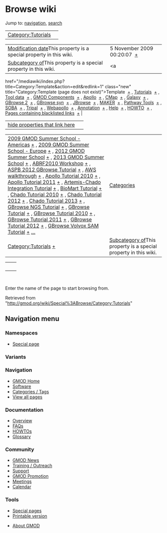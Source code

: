 <div id="mw-page-base" class="noprint">

</div>

<div id="mw-head-base" class="noprint">

</div>

<div id="content" class="mw-body" role="main">

<span id="top"></span>

<div id="mw-js-message" style="display:none;">

</div>



# <span dir="auto">Browse wiki</span>

<div id="bodyContent">

<div id="contentSub">

</div>

<div id="jump-to-nav" class="mw-jump">

Jump to: [navigation](#mw-navigation), [search](#p-search)

</div>

<div id="mw-content-text">

|                                                                     |     |
|---------------------------------------------------------------------|-----|
| [Category:Tutorials](/wiki/Category:Tutorials "Category:Tutorials") |     |

|  |  |
|----|----|
| <span class="smw-highlighter" data-type="1" state="inline" data-title="Property"><span class="smwbuiltin">[Modification date](/wiki/Property:Modification_date "Property:Modification date")</span><span class="smwttcontent">This property is a special property in this wiki.</span></span> | <span class="smwb-value">5 November 2009 00:20:07  <span class="smwsearch">[+](/wiki/Special%3ASearchByProperty/Modification-20date/5-20November-202009-2000:20:07 "Special%3ASearchByProperty/Modification-20date/5-20November-202009-2000:20:07")</span></span> |
| <span class="smw-highlighter" data-type="1" state="inline" data-title="Property"><span class="smwbuiltin">[Subcategory of](/wiki/Property:Subcategory_of "Property:Subcategory of")</span><span class="smwttcontent">This property is a special property in this wiki.</span></span> | <span class="smwb-value"><a
href="/mediawiki/index.php?title=Category:Template&amp;action=edit&amp;redlink=1"
class="new" title="Category:Template (page does not exist)">Template</a>  <span class="smwsearch">[+](/wiki/Special%3ASearchByProperty/Subcategory-20of/Template "Special%3ASearchByProperty/Subcategory-20of/Template")</span></span> , <span class="smwb-value">[Tutorials](/wiki/Category:Tutorials "Category:Tutorials")  <span class="smwsearch">[+](/wiki/Special%3ASearchByProperty/Subcategory-20of/Tutorials "Special%3ASearchByProperty/Subcategory-20of/Tutorials")</span></span> , <span class="smwb-value">[Tool data](/wiki/Category:Tool_data "Category:Tool data")  <span class="smwsearch">[+](/wiki/Special%3ASearchByProperty/Subcategory-20of/Tool-20data "Special%3ASearchByProperty/Subcategory-20of/Tool-20data")</span></span> , <span class="smwb-value">[GMOD Components](/wiki/Category:GMOD_Components "Category:GMOD Components")  <span class="smwsearch">[+](/wiki/Special%3ASearchByProperty/Subcategory-20of/GMOD-20Components "Special%3ASearchByProperty/Subcategory-20of/GMOD-20Components")</span></span> , <span class="smwb-value">[Apollo](/wiki/Category:Apollo "Category:Apollo")  <span class="smwsearch">[+](/wiki/Special%3ASearchByProperty/Subcategory-20of/Apollo "Special%3ASearchByProperty/Subcategory-20of/Apollo")</span></span> , <span class="smwb-value">[CMap](/wiki/Category:CMap "Category:CMap")  <span class="smwsearch">[+](/wiki/Special%3ASearchByProperty/Subcategory-20of/CMap "Special%3ASearchByProperty/Subcategory-20of/CMap")</span></span> , <span class="smwb-value">[Galaxy](/wiki/Category:Galaxy "Category:Galaxy")  <span class="smwsearch">[+](/wiki/Special%3ASearchByProperty/Subcategory-20of/Galaxy "Special%3ASearchByProperty/Subcategory-20of/Galaxy")</span></span> , <span class="smwb-value">[GBrowse 2](/wiki/Category:GBrowse_2 "Category:GBrowse 2")  <span class="smwsearch">[+](/wiki/Special%3ASearchByProperty/Subcategory-20of/GBrowse-202 "Special%3ASearchByProperty/Subcategory-20of/GBrowse-202")</span></span> , <span class="smwb-value">[GBrowse syn](/wiki/Category:GBrowse_syn "Category:GBrowse syn")  <span class="smwsearch">[+](/wiki/Special%3ASearchByProperty/Subcategory-20of/GBrowse-20syn "Special%3ASearchByProperty/Subcategory-20of/GBrowse-20syn")</span></span> , <span class="smwb-value">[JBrowse](/wiki/Category:JBrowse "Category:JBrowse")  <span class="smwsearch">[+](/wiki/Special%3ASearchByProperty/Subcategory-20of/JBrowse "Special%3ASearchByProperty/Subcategory-20of/JBrowse")</span></span> , <span class="smwb-value">[MAKER](/wiki/Category:MAKER "Category:MAKER")  <span class="smwsearch">[+](/wiki/Special%3ASearchByProperty/Subcategory-20of/MAKER "Special%3ASearchByProperty/Subcategory-20of/MAKER")</span></span> , <span class="smwb-value">[Pathway Tools](/wiki/Category:Pathway_Tools "Category:Pathway Tools")  <span class="smwsearch">[+](/wiki/Special%3ASearchByProperty/Subcategory-20of/Pathway-20Tools "Special%3ASearchByProperty/Subcategory-20of/Pathway-20Tools")</span></span> , <span class="smwb-value">[SOBA](/wiki/Category:SOBA "Category:SOBA")  <span class="smwsearch">[+](/wiki/Special%3ASearchByProperty/Subcategory-20of/SOBA "Special%3ASearchByProperty/Subcategory-20of/SOBA")</span></span> , <span class="smwb-value">[Tripal](/wiki/Category:Tripal "Category:Tripal")  <span class="smwsearch">[+](/wiki/Special%3ASearchByProperty/Subcategory-20of/Tripal "Special%3ASearchByProperty/Subcategory-20of/Tripal")</span></span> , <span class="smwb-value">[Webapollo](/wiki/Category:Webapollo "Category:Webapollo")  <span class="smwsearch">[+](/wiki/Special%3ASearchByProperty/Subcategory-20of/Webapollo "Special%3ASearchByProperty/Subcategory-20of/Webapollo")</span></span> , <span class="smwb-value">[Annotation](/wiki/Category:Annotation "Category:Annotation")  <span class="smwsearch">[+](/wiki/Special%3ASearchByProperty/Subcategory-20of/Annotation "Special%3ASearchByProperty/Subcategory-20of/Annotation")</span></span> , <span class="smwb-value">[Help](/wiki/Category:Help "Category:Help")  <span class="smwsearch">[+](/wiki/Special%3ASearchByProperty/Subcategory-20of/Help "Special%3ASearchByProperty/Subcategory-20of/Help")</span></span> , <span class="smwb-value">[HOWTO](/wiki/Category:HOWTO "Category:HOWTO")  <span class="smwsearch">[+](/wiki/Special%3ASearchByProperty/Subcategory-20of/HOWTO "Special%3ASearchByProperty/Subcategory-20of/HOWTO")</span></span> , <span class="smwb-value"><a
href="/mediawiki/index.php?title=Category:Pages_containing_blacklisted_links&amp;action=edit&amp;redlink=1"
class="new"
title="Category:Pages containing blacklisted links (page does not exist)">Pages
containing blacklisted links</a>  <span class="smwsearch">[+](/wiki/Special%3ASearchByProperty/Subcategory-20of/Pages-20containing-20blacklisted-20links "Special%3ASearchByProperty/Subcategory-20of/Pages-20containing-20blacklisted-20links")</span></span> |

<span id="smw_browse_incoming"></span>

|  |  |
|----|----|
| [hide properties that link here](/mediawiki/index.php?title=Special:Browse&offset=0&dir=out&article=Category%3ATutorials)  |  |

|  |  |
|----|----|
| <span class="smwb-ivalue">[2009 GMOD Summer School - Americas](/wiki/2009_GMOD_Summer_School_-_Americas "2009 GMOD Summer School - Americas") <span class="smwbrowse">[+](/wiki/Special%3ABrowse/2009-20GMOD-20Summer-20School-20-2D-20Americas "Special%3ABrowse/2009-20GMOD-20Summer-20School-20-2D-20Americas")</span></span> , <span class="smwb-ivalue">[2009 GMOD Summer School - Europe](/wiki/2009_GMOD_Summer_School_-_Europe "2009 GMOD Summer School - Europe") <span class="smwbrowse">[+](/wiki/Special%3ABrowse/2009-20GMOD-20Summer-20School-20-2D-20Europe "Special%3ABrowse/2009-20GMOD-20Summer-20School-20-2D-20Europe")</span></span> , <span class="smwb-ivalue">[2012 GMOD Summer School](/wiki/2012_GMOD_Summer_School "2012 GMOD Summer School") <span class="smwbrowse">[+](/wiki/Special%3ABrowse/2012-20GMOD-20Summer-20School "Special%3ABrowse/2012-20GMOD-20Summer-20School")</span></span> , <span class="smwb-ivalue">[2013 GMOD Summer School](/wiki/2013_GMOD_Summer_School "2013 GMOD Summer School") <span class="smwbrowse">[+](/wiki/Special%3ABrowse/2013-20GMOD-20Summer-20School "Special%3ABrowse/2013-20GMOD-20Summer-20School")</span></span> , <span class="smwb-ivalue">[ABRF2010 Workshop](/wiki/ABRF2010_Workshop "ABRF2010 Workshop") <span class="smwbrowse">[+](/wiki/Special%3ABrowse/ABRF2010-20Workshop "Special%3ABrowse/ABRF2010-20Workshop")</span></span> , <span class="smwb-ivalue">[ASPB 2012 GBrowse Tutorial](/wiki/ASPB_2012_GBrowse_Tutorial "ASPB 2012 GBrowse Tutorial") <span class="smwbrowse">[+](/wiki/Special%3ABrowse/ASPB-202012-20GBrowse-20Tutorial "Special%3ABrowse/ASPB-202012-20GBrowse-20Tutorial")</span></span> , <span class="smwb-ivalue">[AWS walkthrough](/wiki/AWS_walkthrough "AWS walkthrough") <span class="smwbrowse">[+](/wiki/Special%3ABrowse/AWS-20walkthrough "Special%3ABrowse/AWS-20walkthrough")</span></span> , <span class="smwb-ivalue">[Apollo Tutorial 2010](/wiki/Apollo_Tutorial_2010 "Apollo Tutorial 2010") <span class="smwbrowse">[+](/wiki/Special%3ABrowse/Apollo-20Tutorial-202010 "Special%3ABrowse/Apollo-20Tutorial-202010")</span></span> , <span class="smwb-ivalue">[Apollo Tutorial 2011](/wiki/Apollo_Tutorial_2011 "Apollo Tutorial 2011") <span class="smwbrowse">[+](/wiki/Special%3ABrowse/Apollo-20Tutorial-202011 "Special%3ABrowse/Apollo-20Tutorial-202011")</span></span> , <span class="smwb-ivalue">[Artemis-Chado Integration Tutorial](/wiki/Artemis-Chado_Integration_Tutorial "Artemis-Chado Integration Tutorial") <span class="smwbrowse">[+](/wiki/Special%3ABrowse/Artemis-2DChado-20Integration-20Tutorial "Special%3ABrowse/Artemis-2DChado-20Integration-20Tutorial")</span></span> , <span class="smwb-ivalue">[BioMart Tutorial](/wiki/BioMart_Tutorial "BioMart Tutorial") <span class="smwbrowse">[+](/wiki/Special%3ABrowse/BioMart-20Tutorial "Special%3ABrowse/BioMart-20Tutorial")</span></span> , <span class="smwb-ivalue">[Chado Tutorial 2010](/wiki/Chado_Tutorial_2010 "Chado Tutorial 2010") <span class="smwbrowse">[+](/wiki/Special%3ABrowse/Chado-20Tutorial-202010 "Special%3ABrowse/Chado-20Tutorial-202010")</span></span> , <span class="smwb-ivalue">[Chado Tutorial 2012](/wiki/Chado_Tutorial_2012 "Chado Tutorial 2012") <span class="smwbrowse">[+](/wiki/Special%3ABrowse/Chado-20Tutorial-202012 "Special%3ABrowse/Chado-20Tutorial-202012")</span></span> , <span class="smwb-ivalue">[Chado Tutorial 2013](/wiki/Chado_Tutorial_2013 "Chado Tutorial 2013") <span class="smwbrowse">[+](/wiki/Special%3ABrowse/Chado-20Tutorial-202013 "Special%3ABrowse/Chado-20Tutorial-202013")</span></span> , <span class="smwb-ivalue">[GBrowse NGS Tutorial](/wiki/GBrowse_NGS_Tutorial "GBrowse NGS Tutorial") <span class="smwbrowse">[+](/wiki/Special%3ABrowse/GBrowse-20NGS-20Tutorial "Special%3ABrowse/GBrowse-20NGS-20Tutorial")</span></span> , <span class="smwb-ivalue">[GBrowse Tutorial](/wiki/GBrowse_Tutorial "GBrowse Tutorial") <span class="smwbrowse">[+](/wiki/Special%3ABrowse/GBrowse-20Tutorial "Special%3ABrowse/GBrowse-20Tutorial")</span></span> , <span class="smwb-ivalue">[GBrowse Tutorial 2010](/wiki/GBrowse_Tutorial_2010 "GBrowse Tutorial 2010") <span class="smwbrowse">[+](/wiki/Special%3ABrowse/GBrowse-20Tutorial-202010 "Special%3ABrowse/GBrowse-20Tutorial-202010")</span></span> , <span class="smwb-ivalue">[GBrowse Tutorial 2011](/wiki/GBrowse_Tutorial_2011 "GBrowse Tutorial 2011") <span class="smwbrowse">[+](/wiki/Special%3ABrowse/GBrowse-20Tutorial-202011 "Special%3ABrowse/GBrowse-20Tutorial-202011")</span></span> , <span class="smwb-ivalue">[GBrowse Tutorial 2012](/wiki/GBrowse_Tutorial_2012 "GBrowse Tutorial 2012") <span class="smwbrowse">[+](/wiki/Special%3ABrowse/GBrowse-20Tutorial-202012 "Special%3ABrowse/GBrowse-20Tutorial-202012")</span></span> , <span class="smwb-ivalue">[GBrowse Volvox SAM Tutorial](/wiki/GBrowse_Volvox_SAM_Tutorial "GBrowse Volvox SAM Tutorial") <span class="smwbrowse">[+](/wiki/Special%3ABrowse/GBrowse-20Volvox-20SAM-20Tutorial "Special%3ABrowse/GBrowse-20Volvox-20SAM-20Tutorial")</span></span> […](/mediawiki/index.php?title=Special%3ASearchByProperty&property=&value=Category%3ATutorials) | [Categories](/wiki/Special:Categories "Special:Categories") |
| <span class="smwb-ivalue">[Category:Tutorials](/wiki/Category:Tutorials "Category:Tutorials") <span class="smwbrowse">[+](/wiki/Special%3ABrowse/Category:Tutorials "Special%3ABrowse/Category:Tutorials")</span></span> | <span class="smw-highlighter" data-type="1" state="inline" data-title="Property"><span class="smwbuiltin">[Subcategory of](/wiki/Property:Subcategory_of "Property:Subcategory of")</span><span class="smwttcontent">This property is a special property in this wiki.</span></span> |

|     |     |
|-----|-----|
|     |     |

 

Enter the name of the page to start browsing from.  

</div>

<div class="printfooter">

Retrieved from
"<http://gmod.org/wiki/Special%3ABrowse/Category:Tutorials>"

</div>

<div id="catlinks" class="catlinks catlinks-allhidden">

</div>

<div class="visualClear">

</div>

</div>

</div>

<div id="mw-navigation">

## Navigation menu

<div id="mw-head">



<div id="left-navigation">

<div id="p-namespaces" class="vectorTabs" role="navigation"
aria-labelledby="p-namespaces-label">

### Namespaces

- <span id="ca-nstab-special">[Special
  page](/wiki/Special%3ABrowse/Category:Tutorials "This is a special page, you cannot edit the page itself")</span>

</div>

<div id="p-variants" class="vectorMenu emptyPortlet" role="navigation"
aria-labelledby="p-variants-label">

### 

### Variants[](#)

<div class="menu">

</div>

</div>

</div>





</div>



</div>

</div>

</div>

<div id="mw-panel">

<div id="p-logo" role="banner">

<a href="/wiki/Main_Page"
style="background-image: url(http://gmod.org/images/GMOD-cogs.png);"
title="Visit the main page"></a>

</div>

<div id="p-Navigation" class="portal" role="navigation"
aria-labelledby="p-Navigation-label">

### Navigation

<div class="body">

- <span id="n-GMOD-Home">[GMOD Home](/wiki/Main_Page)</span>
- <span id="n-Software">[Software](/wiki/GMOD_Components)</span>
- <span id="n-Categories-.2F-Tags">[Categories /
  Tags](/wiki/Categories)</span>
- <span id="n-View-all-pages">[View all
  pages](/wiki/Special:AllPages)</span>

</div>

</div>

<div id="p-Documentation" class="portal" role="navigation"
aria-labelledby="p-Documentation-label">

### Documentation

<div class="body">

- <span id="n-Overview">[Overview](/wiki/Overview)</span>
- <span id="n-FAQs">[FAQs](/wiki/Category:FAQ)</span>
- <span id="n-HOWTOs">[HOWTOs](/wiki/Category:HOWTO)</span>
- <span id="n-Glossary">[Glossary](/wiki/Glossary)</span>

</div>

</div>

<div id="p-Community" class="portal" role="navigation"
aria-labelledby="p-Community-label">

### Community

<div class="body">

- <span id="n-GMOD-News">[GMOD News](/wiki/GMOD_News)</span>
- <span id="n-Training-.2F-Outreach">[Training /
  Outreach](/wiki/Training_and_Outreach)</span>
- <span id="n-Support">[Support](/wiki/Support)</span>
- <span id="n-GMOD-Promotion">[GMOD
  Promotion](/wiki/GMOD_Promotion)</span>
- <span id="n-Meetings">[Meetings](/wiki/Meetings)</span>
- <span id="n-Calendar">[Calendar](/wiki/Calendar)</span>

</div>

</div>

<div id="p-tb" class="portal" role="navigation"
aria-labelledby="p-tb-label">

### Tools

<div class="body">

- <span id="t-specialpages"><a href="/wiki/Special:SpecialPages" accesskey="q"
  title="A list of all special pages [q]">Special pages</a></span>
- <span id="t-print"><a
  href="/mediawiki/index.php?title=Special%3ABrowse/Category:Tutorials&amp;printable=yes"
  rel="alternate" accesskey="p"
  title="Printable version of this page [p]">Printable version</a></span>

</div>

</div>

</div>

</div>

<div id="footer" role="contentinfo">

- <span id="footer-places-about">[About
  GMOD](/wiki/GMOD:About "GMOD:About")</span>

<!-- -->






</div>

